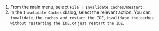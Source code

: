 1. From the main menu, select `File | Invalidate Caches/Restart`.
2. In the `Invalidate Caches` dialog, select the relevant action. You can `invalidate the caches and restart the IDE`, `invalidate the caches without restarting the IDE`, or `just restart the IDE`.